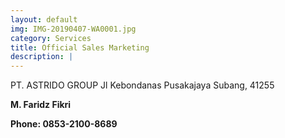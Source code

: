 ```yaml
---
layout: default
img: IMG-20190407-WA0001.jpg
category: Services
title: Official Sales Marketing 
description: |
---
```

PT. ASTRIDO GROUP 
Jl Kebondanas Pusakajaya Subang, 41255

**M. Faridz Fikri**

**Phone: 0853-2100-8689**
